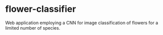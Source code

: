 # flower-classifier
Web application employing a CNN for image classification of flowers for a limited number of species.
